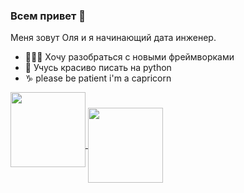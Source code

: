 ### Всем привет 👋

Меня зовут Оля и я начинающий дата инженер.

- 👷🏻‍♀️ Хочу разобраться с новыми фреймворками
- 🐍 Учусь красиво писать на python
- ♑️ please be patient i'm a capricorn

<div>
  <a href="https://github-readme-stats.vercel.app/api/top-langs/?username=ol-pg&layout=compact&hide=jupyter%20notebook">
    <img align="center" height="120" style="margin-bottom: 50px" src="https://github-readme-stats.vercel.app/api/top-langs/?username=ol-pg&layout=compact&hide=jupyter%20notebook"/>
  </a>
  
  <a href="https://github-readme-stats.vercel.app/api?username=ol-pg&show_icons=true&hide=issues">
  <img align="center" height="120" src="https://github-readme-stats.vercel.app/api?username=ol-pg&show_icons=true&hide=issues"/>
  </a>
</div>
